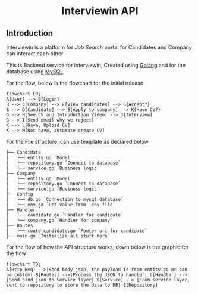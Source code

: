 <h1 align="center">Interviewin API</h1>

## Introduction  

Interviewin is a platform for _Job Search_ portal for Candidates and Company can interact each other  

This is Backend service for interviewin, Created using [Golang](https://go.dev/) and for the database using [MySQL](https://www.mysql.com/)  

For the flow, below is the flowchart for the initial release  

```mermaid
flowchart LR;
A[User] --> B{Login}
B --> C[Company] --> F[View candidates] --> G{Accept?}
B --> D[Candidate] --> E[Apply to company] --> K{Have CV?}
G --> H[See CV and Introduction Video] --> J[Interview]
G --> I[Send email why we reject]
K --> L[Have, Upload CV]
K --> M[Not have, automate create CV]
```

For the File structure, can use template as declared below  

```
├── Candidate
|   └── entity.go `Model`
|   └── repository.go `Connect to database`
|   └── service.go `Business logic`
├── Company
|   └── entity.go `Model`
|   └── repository.go `Connect to database`
|   └── service.go `Business logic`
├── Config
|   └── db.go `Connection to mysql database`
|   └── env.go `Get value from .env file`
├── Handler
|   └── candidate.go `Handler for candidate`
|   └── company.go `Handler for company`
├── Routes
|   └── route_candidate.go `Router uri for candidate`
├── main.go `Initialize all stuff here`
```

For the flow of how the API structure works, down below is the graphic for the flow  

```mermaid
flowchart TD;
A[Http Req] -->|Send body json, the payload is from entity.go or can be custom| B[Routes] -->|Process the JSON to handler| C[Handler] --> |Send bind json to Service layer| D[Service] --> |From service layer, sent to repository to store the data to DB| E[Repository]
```
